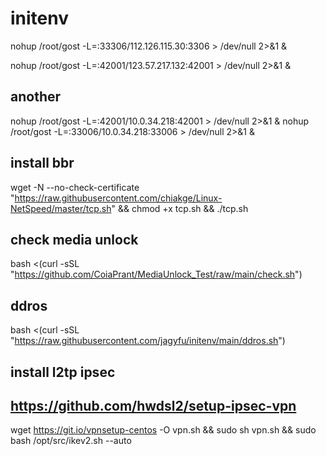 # initenv


nohup /root/gost -L=:33306/112.126.115.30:3306 > /dev/null 2>&1 &

nohup /root/gost -L=:42001/123.57.217.132:42001 > /dev/null 2>&1 &


## another
nohup /root/gost -L=:42001/10.0.34.218:42001 > /dev/null 2>&1 &
nohup /root/gost -L=:33006/10.0.34.218:33006 > /dev/null 2>&1 &


## install bbr 
wget -N --no-check-certificate "https://raw.githubusercontent.com/chiakge/Linux-NetSpeed/master/tcp.sh" && chmod +x tcp.sh && ./tcp.sh

## check media unlock
bash <(curl -sSL "https://github.com/CoiaPrant/MediaUnlock_Test/raw/main/check.sh")

## ddros
bash <(curl -sSL "https://raw.githubusercontent.com/jagyfu/initenv/main/ddros.sh")

## install l2tp ipsec 
## https://github.com/hwdsl2/setup-ipsec-vpn
wget https://git.io/vpnsetup-centos -O vpn.sh && sudo sh vpn.sh && sudo bash /opt/src/ikev2.sh --auto
